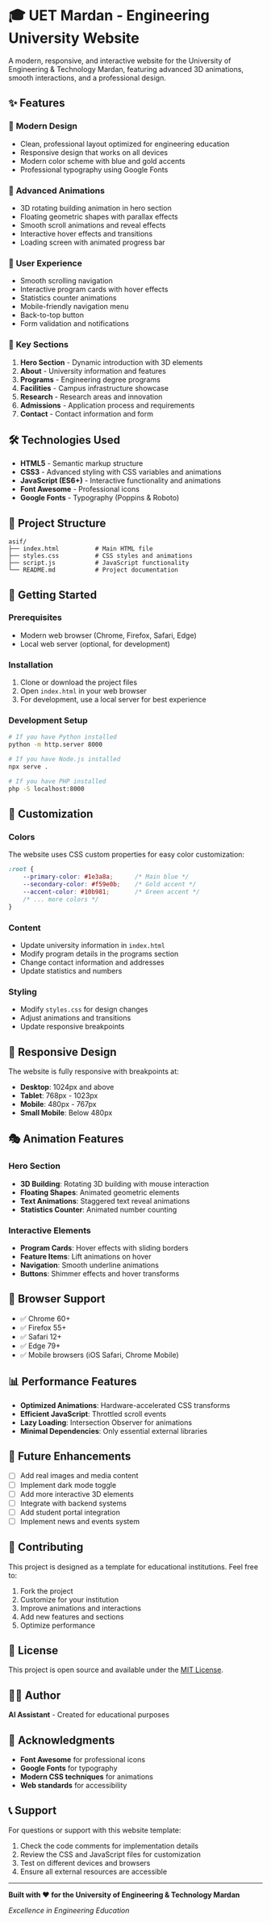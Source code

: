 # 🎓 UET Mardan - Engineering University Website

A modern, responsive, and interactive website for the University of Engineering & Technology Mardan, featuring advanced 3D animations, smooth interactions, and a professional design.

## ✨ Features

### 🎨 **Modern Design**
- Clean, professional layout optimized for engineering education
- Responsive design that works on all devices
- Modern color scheme with blue and gold accents
- Professional typography using Google Fonts

### 🚀 **Advanced Animations**
- 3D rotating building animation in hero section
- Floating geometric shapes with parallax effects
- Smooth scroll animations and reveal effects
- Interactive hover effects and transitions
- Loading screen with animated progress bar

### 📱 **User Experience**
- Smooth scrolling navigation
- Interactive program cards with hover effects
- Statistics counter animations
- Mobile-friendly navigation menu
- Back-to-top button
- Form validation and notifications

### 🎯 **Key Sections**
1. **Hero Section** - Dynamic introduction with 3D elements
2. **About** - University information and features
3. **Programs** - Engineering degree programs
4. **Facilities** - Campus infrastructure showcase
5. **Research** - Research areas and innovation
6. **Admissions** - Application process and requirements
7. **Contact** - Contact information and form

## 🛠️ Technologies Used

- **HTML5** - Semantic markup structure
- **CSS3** - Advanced styling with CSS variables and animations
- **JavaScript (ES6+)** - Interactive functionality and animations
- **Font Awesome** - Professional icons
- **Google Fonts** - Typography (Poppins & Roboto)

## 📁 Project Structure

```
asif/
├── index.html          # Main HTML file
├── styles.css          # CSS styles and animations
├── script.js           # JavaScript functionality
└── README.md           # Project documentation
```

## 🚀 Getting Started

### Prerequisites
- Modern web browser (Chrome, Firefox, Safari, Edge)
- Local web server (optional, for development)

### Installation
1. Clone or download the project files
2. Open `index.html` in your web browser
3. For development, use a local server for best experience

### Development Setup
```bash
# If you have Python installed
python -m http.server 8000

# If you have Node.js installed
npx serve .

# If you have PHP installed
php -S localhost:8000
```

## 🎨 Customization

### Colors
The website uses CSS custom properties for easy color customization:

```css
:root {
    --primary-color: #1e3a8a;      /* Main blue */
    --secondary-color: #f59e0b;    /* Gold accent */
    --accent-color: #10b981;       /* Green accent */
    /* ... more colors */
}
```

### Content
- Update university information in `index.html`
- Modify program details in the programs section
- Change contact information and addresses
- Update statistics and numbers

### Styling
- Modify `styles.css` for design changes
- Adjust animations and transitions
- Update responsive breakpoints

## 📱 Responsive Design

The website is fully responsive with breakpoints at:
- **Desktop**: 1024px and above
- **Tablet**: 768px - 1023px
- **Mobile**: 480px - 767px
- **Small Mobile**: Below 480px

## 🎭 Animation Features

### Hero Section
- **3D Building**: Rotating 3D building with mouse interaction
- **Floating Shapes**: Animated geometric elements
- **Text Animations**: Staggered text reveal animations
- **Statistics Counter**: Animated number counting

### Interactive Elements
- **Program Cards**: Hover effects with sliding borders
- **Feature Items**: Lift animations on hover
- **Navigation**: Smooth underline animations
- **Buttons**: Shimmer effects and hover transforms

## 🔧 Browser Support

- ✅ Chrome 60+
- ✅ Firefox 55+
- ✅ Safari 12+
- ✅ Edge 79+
- ✅ Mobile browsers (iOS Safari, Chrome Mobile)

## 📊 Performance Features

- **Optimized Animations**: Hardware-accelerated CSS transforms
- **Efficient JavaScript**: Throttled scroll events
- **Lazy Loading**: Intersection Observer for animations
- **Minimal Dependencies**: Only essential external libraries

## 🎯 Future Enhancements

- [ ] Add real images and media content
- [ ] Implement dark mode toggle
- [ ] Add more interactive 3D elements
- [ ] Integrate with backend systems
- [ ] Add student portal integration
- [ ] Implement news and events system

## 🤝 Contributing

This project is designed as a template for educational institutions. Feel free to:

1. Fork the project
2. Customize for your institution
3. Improve animations and interactions
4. Add new features and sections
5. Optimize performance

## 📄 License

This project is open source and available under the [MIT License](LICENSE).

## 👨‍💻 Author

**AI Assistant** - Created for educational purposes

## 🙏 Acknowledgments

- **Font Awesome** for professional icons
- **Google Fonts** for typography
- **Modern CSS techniques** for animations
- **Web standards** for accessibility

## 📞 Support

For questions or support with this website template:

1. Check the code comments for implementation details
2. Review the CSS and JavaScript files for customization
3. Test on different devices and browsers
4. Ensure all external resources are accessible

---

**Built with ❤️ for the University of Engineering & Technology Mardan**

*Excellence in Engineering Education*

